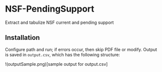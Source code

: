 # NSF-PendingSupport

Extract and tabulize NSF current and pending support

## Installation

Configure path and run; if errors occur, then skip PDF file or modify. Output is saved in `output.csv`, which has the following structure:

!(outputSample.png)[sample output for output.csv]
